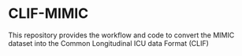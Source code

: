 # CLIF-MIMIC
This repository provides the workflow and code to convert the MIMIC dataset into the Common Longitudinal ICU data Format (CLIF) 
